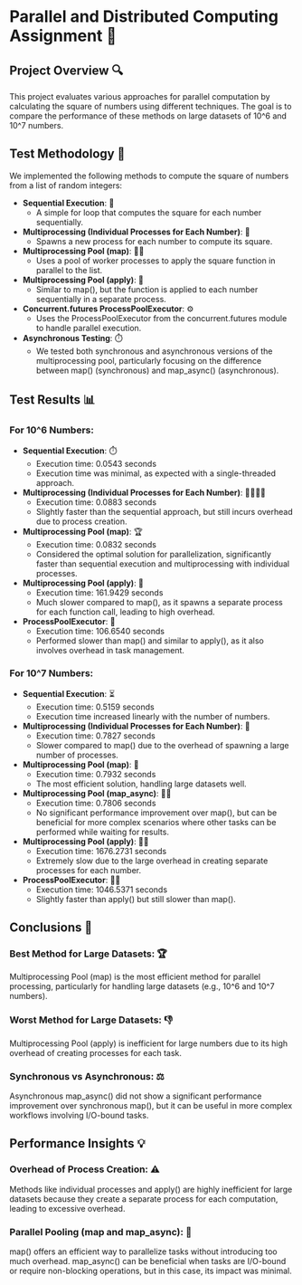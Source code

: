 # Parallel and Distributed Computing Assignment 🚀

## Project Overview 🔍
This project evaluates various approaches for parallel computation by calculating the square of numbers using different techniques. The goal is to compare the performance of these methods on large datasets of 10^6 and 10^7 numbers.

## Test Methodology 🧪
We implemented the following methods to compute the square of numbers from a list of random integers:

- **Sequential Execution**: 🐢
  - A simple for loop that computes the square for each number sequentially.
- **Multiprocessing (Individual Processes for Each Number)**: 🔄
  - Spawns a new process for each number to compute its square.
- **Multiprocessing Pool (map)**: 🏊‍♂️
  - Uses a pool of worker processes to apply the square function in parallel to the list.
- **Multiprocessing Pool (apply)**: 📝
  - Similar to map(), but the function is applied to each number sequentially in a separate process.
- **Concurrent.futures ProcessPoolExecutor**: ⚙️
  - Uses the ProcessPoolExecutor from the concurrent.futures module to handle parallel execution.
- **Asynchronous Testing**: ⏱️
  - We tested both synchronous and asynchronous versions of the multiprocessing pool, particularly focusing on the difference between map() (synchronous) and map_async() (asynchronous).

## Test Results 📊

### For 10^6 Numbers:
- **Sequential Execution**: ⏱️
  - Execution time: 0.0543 seconds
  - Execution time was minimal, as expected with a single-threaded approach.
- **Multiprocessing (Individual Processes for Each Number)**: 🚶‍♂️🚶‍♀️
  - Execution time: 0.0883 seconds
  - Slightly faster than the sequential approach, but still incurs overhead due to process creation.
- **Multiprocessing Pool (map)**: 🏆
  - Execution time: 0.0832 seconds
  - Considered the optimal solution for parallelization, significantly faster than sequential execution and multiprocessing with individual processes.
- **Multiprocessing Pool (apply)**: 🐌
  - Execution time: 161.9429 seconds
  - Much slower compared to map(), as it spawns a separate process for each function call, leading to high overhead.
- **ProcessPoolExecutor**: 🐢
  - Execution time: 106.6540 seconds
  - Performed slower than map() and similar to apply(), as it also involves overhead in task management.

### For 10^7 Numbers:
- **Sequential Execution**: ⏳
  - Execution time: 0.5159 seconds
  - Execution time increased linearly with the number of numbers.
- **Multiprocessing (Individual Processes for Each Number)**: 🧵
  - Execution time: 0.7827 seconds
  - Slower compared to map() due to the overhead of spawning a large number of processes.
- **Multiprocessing Pool (map)**: 🚀
  - Execution time: 0.7932 seconds
  - The most efficient solution, handling large datasets well.
- **Multiprocessing Pool (map_async)**: 🚀💤
  - Execution time: 0.7806 seconds
  - No significant performance improvement over map(), but can be beneficial for more complex scenarios where other tasks can be performed while waiting for results.
- **Multiprocessing Pool (apply)**: 🐢💤
  - Execution time: 1676.2731 seconds
  - Extremely slow due to the large overhead in creating separate processes for each number.
- **ProcessPoolExecutor**: 🚶‍♂️
  - Execution time: 1046.5371 seconds
  - Slightly faster than apply() but still slower than map().

## Conclusions 🧠

### Best Method for Large Datasets: 🏆
Multiprocessing Pool (map) is the most efficient method for parallel processing, particularly for handling large datasets (e.g., 10^6 and 10^7 numbers).

### Worst Method for Large Datasets: 👎
Multiprocessing Pool (apply) is inefficient for large numbers due to its high overhead of creating processes for each task.

### Synchronous vs Asynchronous: ⚖️
Asynchronous map_async() did not show a significant performance improvement over synchronous map(), but it can be useful in more complex workflows involving I/O-bound tasks.

## Performance Insights 💡

### Overhead of Process Creation: ⚠️
Methods like individual processes and apply() are highly inefficient for large datasets because they create a separate process for each computation, leading to excessive overhead.

### Parallel Pooling (map and map_async): 🌊
map() offers an efficient way to parallelize tasks without introducing too much overhead. map_async() can be beneficial when tasks are I/O-bound or require non-blocking operations, but in this case, its impact was minimal.
